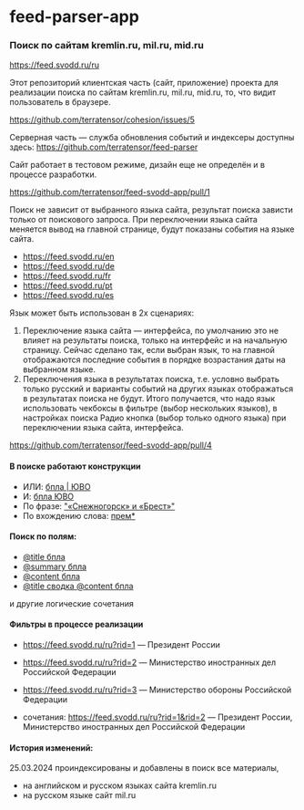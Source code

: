 # feed-parser-app

### Поиск по сайтам kremlin.ru, mil.ru, mid.ru

https://feed.svodd.ru/ru


Этот репозиторий клиентская часть (сайт, приложение) проекта для реализации поиска по сайтам kremlin.ru, mil.ru, mid.ru, то, что видит пользователь в браузере.

https://github.com/terratensor/cohesion/issues/5

Серверная часть — служба обновления событий и индексеры доступны здесь:
https://github.com/terratensor/feed-parser

Сайт работает в тестовом режиме, дизайн еще не определён и в процессе разработки.

https://github.com/terratensor/feed-svodd-app/pull/1

Поиск не зависит от выбранного языка сайта, результат поиска зависти только от поискового запроса.
При переключении языка сайта меняется вывод на главной странице, будут показаны события на языке сайта.

- https://feed.svodd.ru/en
- https://feed.svodd.ru/de
- https://feed.svodd.ru/fr
- https://feed.svodd.ru/pt
- https://feed.svodd.ru/es

Язык может быть использован в 2х сценариях:

1. Переключение языка сайта — интерфейса, по умолчанию это не влияет на результаты поиска, только на интерфейс и на начальную страницу. Сейчас сделано так, если выбран язык, то на главной отображаются последние события в порядке возрастания даты на выбранном языке.
2. Переключения языка в результатах поиска, т.е. условно выбрать только русский и варианты событий на других языках отображаться в результатах поиска не будут.
Итого получается, что надо язык использовать чекбоксы в фильтре (выбор нескольких языков), в настройках поиска
Радио кнопка (выбор только одного языка) при переключении языка сайта, интерфейса.

https://github.com/terratensor/feed-svodd-app/pull/4

#### В поиске работают конструкции
- ИЛИ: [бпла | ЮВО](https://feed.svodd.ru/ru/search?page=1&query=%D0%B1%D0%BF%D0%BB%D0%B0+%7C+%D0%AE%D0%92%D0%9E)  
- И: [бпла ЮВО](https://feed.svodd.ru/ru/search?page=1&query=%D0%B1%D0%BF%D0%BB%D0%B0+%D0%AE%D0%92%D0%9E+)  
- По фразе: ["«Снежногорск» и «Брест»"](https://feed.svodd.ru/ru/search?page=1&query=%22%C2%AB%D0%A1%D0%BD%D0%B5%D0%B6%D0%BD%D0%BE%D0%B3%D0%BE%D1%80%D1%81%D0%BA%C2%BB+%D0%B8+%C2%AB%D0%91%D1%80%D0%B5%D1%81%D1%82%C2%BB%22)
- По вхождению слова: [прем*](https://feed.svodd.ru/ru/search?page=1&query=%D0%BF%D1%80%D0%B5%D0%BC*)

#### Поиск по полям:
- [@title бпла](https://feed.svodd.ru/ru/search?page=1&query=%40title+%D0%B1%D0%BF%D0%BB%D0%B0)
- [@summary бпла](https://feed.svodd.ru/ru/search?page=1&query=%40summary+%D0%B1%D0%BF%D0%BB%D0%B0)
- [@content бпла](https://feed.svodd.ru/ru/search?page=1&query=%40content+%D0%B1%D0%BF%D0%BB%D0%B0)
- [@title сводка @content бпла](https://feed.svodd.ru/ru/search?page=1&query=%40title+%D1%81%D0%B2%D0%BE%D0%B4%D0%BA%D0%B0+%40content+%D0%B1%D0%BF%D0%BB%D0%B0)

и другие логические сочетания

#### Фильтры в процессе реализации
- https://feed.svodd.ru/ru?rid=1 — Президент России
- https://feed.svodd.ru/ru?rid=2 — Министерство иностранных дел Российской Федерации
- https://feed.svodd.ru/ru?rid=3 — Министерство обороны Российской Федерации

- сочетания: https://feed.svodd.ru/ru?rid=1&rid=2 — Президент России, Министерство иностранных дел Российской Федерации


#### История изменений: 
25.03.2024 проиндексированы и добавлены в поиск все материалы, 
- на английском и русском языках сайта kremlin.ru
- на русском языке сайт mil.ru
